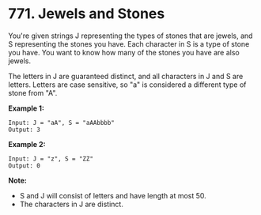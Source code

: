 # 771. Jewels and Stones  

You're given strings J representing the types of stones that are jewels, and S representing the stones you have.  Each character in S is a type of stone you have.  You want to know how many of the stones you have are also jewels.  

The letters in J are guaranteed distinct, and all characters in J and S are letters. Letters are case sensitive, so "a" is considered a different type of stone from "A".  

**Example 1:**  

    Input: J = "aA", S = "aAAbbbb"
    Output: 3

**Example 2:**  

    Input: J = "z", S = "ZZ"
    Output: 0

**Note:**  

* S and J will consist of letters and have length at most 50.
* The characters in J are distinct.
